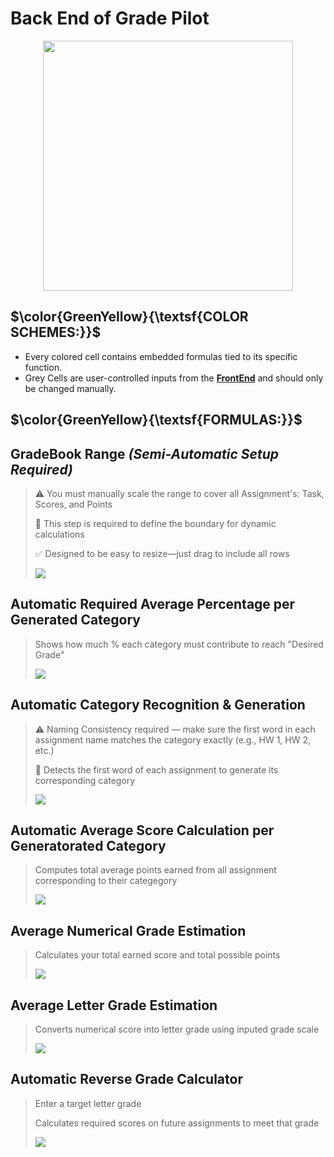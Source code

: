 # Back End of Grade Pilot

<div align="center">
<img src= https://github.com/Kyros0718/Excel_Projects/blob/main/Grade_Pilot/images/backendcolorschemes.png width=400>
</div>

## $\color{GreenYellow}{\textsf{COLOR SCHEMES:}}$
- Every colored cell contains embedded formulas tied to its specific function.
- Grey Cells are user-controlled inputs from the **[FrontEnd](https://github.com/Kyros0718/EXCEL_Project/edit/main/Grade_Pilot/FrontEnd.md)** and should only be changed manually. 

## $\color{GreenYellow}{\textsf{FORMULAS:}}$

## GradeBook Range _(Semi-Automatic Setup Required)_
> ⚠️ You must manually scale the range to cover all Assignment's: Task, Scores, and Points
> 
> 🧩 This step is required to define the boundary for dynamic calculations
> 
> ✅ Designed to be easy to resize—just drag to include all rows
> 
> <img src=https://github.com/Kyros0718/Excel_Projects/blob/main/Grade_Pilot/images/blockRangeGradeBookTable.png >

## Automatic Required Average Percentage per Generated Category
> Shows how much % each category must contribute to reach "Desired Grade"
> 
> <img src= https://github.com/Kyros0718/Excel_Projects/blob/main/Grade_Pilot/images/desiredPercentage.png>


## Automatic Category Recognition & Generation
>⚠️ Naming Consistency required — make sure the first word in each assignment name matches the category exactly (e.g., HW 1, HW 2, etc.)
>
>🧩 Detects the first word of each assignment to generate its corresponding category
>
><img src= https://github.com/Kyros0718/Excel_Projects/blob/main/Grade_Pilot/images/assignementCategoryGenerator.png>

## Automatic Average Score Calculation per Generatorated Category
> Computes total average points earned from all assignment corresponding to their categegory
>
> <img src= https://github.com/Kyros0718/Excel_Projects/blob/main/Grade_Pilot/images/avgScoreGenerator.png>

## Average Numerical Grade Estimation
> Calculates your total earned score and total possible points
>
> <img src= https://github.com/Kyros0718/Excel_Projects/blob/main/Grade_Pilot/images/totalScoreAndPoints.png>

## Average Letter Grade Estimation
> Converts numerical score into letter grade using inputed grade scale
>
> <img src= https://github.com/Kyros0718/Excel_Projects/blob/main/Grade_Pilot/images/letterGradeEstimation.png>

## Automatic Reverse Grade Calculator
> Enter a target letter grade
> 
> Calculates required scores on future assignments to meet that grade
>
> <img src= https://github.com/Kyros0718/Excel_Projects/blob/main/Grade_Pilot/images/reverseScoreCalculator.png>
